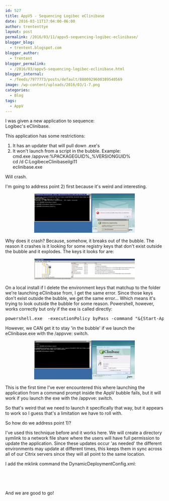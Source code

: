 ```yaml
---
id: 527
title: AppV5 - Sequencing Logibec eClinibase
date: 2016-03-11T17:04:00-06:00
author: trententtye
layout: post
permalink: /2016/03/11/appv5-sequencing-logibec-eclinibase/
blogger_blog:
  - trentent.blogspot.com
blogger_author:
  - Trentent
blogger_permalink:
  - /2016/03/appv5-sequencing-logibec-eclinibase.html
blogger_internal:
  - /feeds/7977773/posts/default/8800929600389540569
image: /wp-content/uploads/2016/03/1-7.png
categories:
  - Blog
tags:
  - AppV
---
```

I was given a new application to sequence:  
Logibec's eClinibase.

This application has some restrictions:  
1) It has an updater that will pull down .exe's  
2) It won't launch from a script in the bubble.  Example:  
cmd.exe /appvve:%PACKAGEGUID%_%VERSIONGUID%  
cd /d C:LogibeceClinibaseilgi11  
eclinibase.exe

Will crash.

I'm going to address point 2) first because it's weird and interesting.

<div style="clear: both; text-align: center;">
  <a style="margin-left: 1em; margin-right: 1em;" href="/wp-content/uploads/2016/03/1-7.png"><img src="/wp-content/uploads/2016/03/1-7-300x118.png" width="320" height="125" border="0" /></a>
</div>

Why does it crash?  Because, somehow, it breaks out of the bubble.  The reason it crashes is it looking for some registry keys that don't exist outside the bubble and it explodes.  The keys it looks for are:

<div style="clear: both; text-align: center;">
  <a style="margin-left: 1em; margin-right: 1em;" href="/wp-content/uploads/2016/03/3-5.png"><img src="/wp-content/uploads/2016/03/3-5-300x64.png" width="320" height="67" border="0" /></a>
</div>

On a local install if I delete the environment keys that matchup to the folder we're launching eClinibase from, I get the same error.  Since those keys don't exist outside the bubble, we get the same error...  Which means it's trying to look outside the bubble for some reason.  Powershell, however, works correctly but only if the exe is called directly:

<pre class="lang:batch decode:true ">powershell.exe  -executionPolicy byPass -command "&{Start-AppvVirtualProcess -AppvClientObject(Get-AppvClientPackage Logibec_eClinibase_910.0.3.3_x86) C:\LOGIBEC\eClinibase\ilgi11\eClinibase.exe}"</pre>

However, we CAN get it to stay 'in the bubble' if we launch the eClinibase.exe with the /appvve: switch.

<div style="clear: both; text-align: center;">
  <a style="margin-left: 1em; margin-right: 1em;" href="/wp-content/uploads/2016/03/4-3.png"><img src="/wp-content/uploads/2016/03/4-3-300x117.png" width="320" height="124" border="0" /></a>
</div>

This is the first time I've ever encountered this where launching the application from a command prompt inside the AppV bubble fails, but it will work if you launch the exe with the /appvve: switch.

So that's weird that we need to launch it specifically that way, but it appears to work so I guess that's a limitation we have to roll with.

So how do we address point 1)?

I've used this technique before and it works here.  We will create a directory symlink to a network file share where the users will have full permission to update the application.  Since these updates occur 'as needed' the different environments may update at different times, this keeps them in sync across all of our Citrix servers since they will all point to the same location.

I add the mklink command the DynamicDeploymentConfig.xml:

<pre class="lang:default decode:true "><!-- Machine Scripts Example - customize and uncomment to use machine scripts>
 
<machinescripts>
   
  <addpackage>
    <path>C:\Windows\System32\cmd.exe</path>
    <arguments>/c mklink /D C:\LOGIBEC \\citrixnas01\CTX_APPS\LOGIBEC</arguments>
    <wait rollbackonerror=""false"" timeout=""30"/">
  </wait></addpackage>
  <removepackage>
    <path>C:\Windows\System32\cmd.exe</path>
    <arguments>/c rmdir /q C:\LOGIBEC</arguments>
    <wait rollbackonerror=""false"" timeout=""60"/">
  </wait></removepackage>
</machinescripts>
 
<!--
   
  Terminate Child Processes
   
  -->
<terminatechildprocesses>
  <!--
        <application Path="[{AppVPackageRoot}]\Contoso\ContosoApp.EXE" />
      -->
</terminatechildprocesses></pre>

And we are good to go!

<!-- AddThis Advanced Settings generic via filter on the_content -->

<!-- AddThis Share Buttons generic via filter on the_content -->